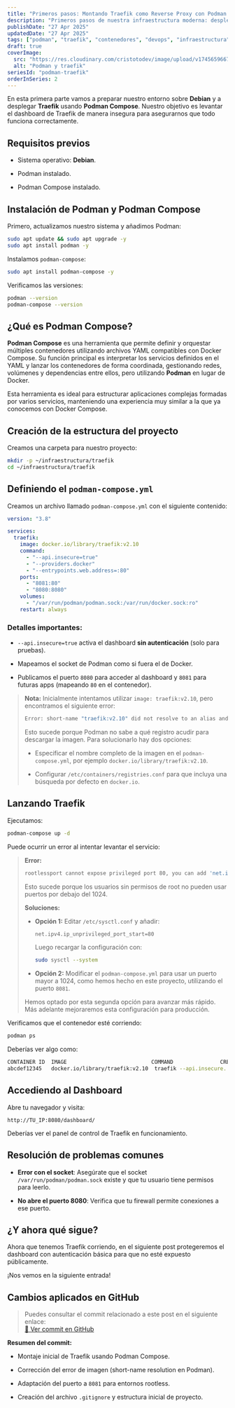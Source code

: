 ```yaml
---
title: "Primeros pasos: Montando Traefik como Reverse Proxy con Podman Compose"
description: "Primeros pasos de nuestra infraestructura moderna: desplegamos Traefik como proxy inverso utilizando Podman Compose en Debian."
publishDate: "27 Apr 2025"
updatedDate: "27 Apr 2025"
tags: ["podman", "traefik", "contenedores", "devops", "infraestructura", "proxy"]
draft: true
coverImage:
  src: "https://res.cloudinary.com/cristotodev/image/upload/v1745659667/cristotodev/blog/podman-traefik_saoofc.webp"
  alt: "Podman y traefik"
seriesId: "podman-traefik"
orderInSeries: 2
---
```


En esta primera parte vamos a preparar nuestro entorno sobre **Debian** y a desplegar **Traefik** usando **Podman Compose**. Nuestro objetivo es levantar el dashboard de Traefik de manera insegura para asegurarnos que todo funciona correctamente.

## Requisitos previos

-   Sistema operativo: **Debian**.
    
-   Podman instalado.
    
-   Podman Compose instalado.
    

## Instalación de Podman y Podman Compose

Primero, actualizamos nuestro sistema y añadimos Podman:

```bash
sudo apt update && sudo apt upgrade -y
sudo apt install podman -y
```

Instalamos `podman-compose`:

```bash
sudo apt install podman-compose -y
```

Verificamos las versiones:

```bash
podman --version
podman-compose --version
```

## ¿Qué es Podman Compose?

**Podman Compose** es una herramienta que permite definir y orquestar múltiples contenedores utilizando archivos YAML compatibles con Docker Compose. Su función principal es interpretar los servicios definidos en el YAML y lanzar los contenedores de forma coordinada, gestionando redes, volúmenes y dependencias entre ellos, pero utilizando **Podman** en lugar de Docker.

Esta herramienta es ideal para estructurar aplicaciones complejas formadas por varios servicios, manteniendo una experiencia muy similar a la que ya conocemos con Docker Compose.

## Creación de la estructura del proyecto

Creamos una carpeta para nuestro proyecto:

```bash
mkdir -p ~/infraestructura/traefik
cd ~/infraestructura/traefik
```

## Definiendo el `podman-compose.yml`

Creamos un archivo llamado `podman-compose.yml` con el siguiente contenido:

```yaml
version: "3.8"

services:
  traefik:
    image: docker.io/library/traefik:v2.10
    command:
      - "--api.insecure=true"
      - "--providers.docker"
      - "--entrypoints.web.address=:80"
    ports:
      - "8081:80"
      - "8080:8080"
    volumes:
      - "/var/run/podman/podman.sock:/var/run/docker.sock:ro"
    restart: always
```

### Detalles importantes:

-   `--api.insecure=true` activa el dashboard **sin autenticación** (solo para pruebas).
    
-   Mapeamos el socket de Podman como si fuera el de Docker.
    
-   Publicamos el puerto `8080` para acceder al dashboard y `8081` para futuras apps (mapeando `80` en el contenedor).
    

> **Nota:** Inicialmente intentamos utilizar `image: traefik:v2.10`, pero encontramos el siguiente error:
> 
> ```bash
> Error: short-name "traefik:v2.10" did not resolve to an alias and no unqualified-search registries are defined in "/etc/containers/registries.conf"
> ```
> 
> Esto sucede porque Podman no sabe a qué registro acudir para descargar la imagen. Para solucionarlo hay dos opciones:
> 
> -   Especificar el nombre completo de la imagen en el `podman-compose.yml`, por ejemplo `docker.io/library/traefik:v2.10`.
>     
> -   Configurar `/etc/containers/registries.conf` para que incluya una búsqueda por defecto en `docker.io`.
>     

## Lanzando Traefik

Ejecutamos:

```bash
podman-compose up -d
```

Puede ocurrir un error al intentar levantar el servicio:

> **Error:**
> 
> ```bash
> rootlessport cannot expose privileged port 80, you can add 'net.ipv4.ip_unprivileged_port_start=80' to /etc/sysctl.conf (currently 1024), or choose a larger port number (>= 1024): listen tcp 0.0.0.0:80: bind: permission denied
> ```
> 
> Esto sucede porque los usuarios sin permisos de root no pueden usar puertos por debajo del 1024.
> 
> **Soluciones:**
> 
> -   **Opción 1:** Editar `/etc/sysctl.conf` y añadir:
>     
>     ```bash
>     net.ipv4.ip_unprivileged_port_start=80
>     ```
>     
>     Luego recargar la configuración con:
>     
>     ```bash
>     sudo sysctl --system
>     ```
>     
> -   **Opción 2:** Modificar el `podman-compose.yml` para usar un puerto mayor a 1024, como hemos hecho en este proyecto, utilizando el puerto `8081`.
>     
> 
> Hemos optado por esta segunda opción para avanzar más rápido. Más adelante mejoraremos esta configuración para producción.

Verificamos que el contenedor esté corriendo:

```bash
podman ps
```

Deberías ver algo como:

```bash
CONTAINER ID  IMAGE                           COMMAND               CREATED         STATUS             PORTS
abcdef12345   docker.io/library/traefik:v2.10  traefik --api.insecure...  10 seconds ago  Up 10 seconds   0.0.0.0:8081->80/tcp, 0.0.0.0:8080->8080/tcp
```

## Accediendo al Dashboard

Abre tu navegador y visita:

```text
http://TU_IP:8080/dashboard/
```

Deberías ver el panel de control de Traefik en funcionamiento.

## Resolución de problemas comunes

-   **Error con el socket**: Asegúrate que el socket `/var/run/podman/podman.sock` existe y que tu usuario tiene permisos para leerlo.
    
-   **No abre el puerto 8080**: Verifica que tu firewall permite conexiones a ese puerto.


## ¿Y ahora qué sigue?

Ahora que tenemos Traefik corriendo, en el siguiente post protegeremos el dashboard con autenticación básica para que no esté expuesto públicamente.

¡Nos vemos en la siguiente entrada!


## Cambios aplicados en GitHub

> Puedes consultar el commit relacionado a este post en el siguiente enlace:  
> [🔗 Ver commit en GitHub](https://github.com/cristotodev/infraestructura-podman-traefik/commit/003a586924b1bbe222284cf8a57309ead990203c)

**Resumen del commit:**

-   Montaje inicial de Traefik usando Podman Compose.
    
-   Corrección del error de imagen (short-name resolution en Podman).
    
-   Adaptación del puerto a `8081` para entornos rootless.
    
-   Creación del archivo `.gitignore` y estructura inicial de proyecto.